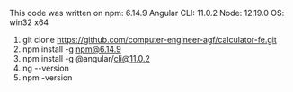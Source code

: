 This code was written on
npm: 6.14.9
Angular CLI: 11.0.2
Node: 12.19.0
OS: win32 x64



1. git clone https://github.com/computer-engineer-agf/calculator-fe.git
2. npm install -g npm@6.14.9
3. npm install -g @angular/cli@11.0.2
4. ng --version
5. npm -version

